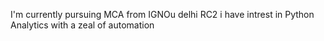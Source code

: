 I'm currently pursuing MCA from IGNOu delhi RC2 
i have intrest in Python Analytics
with a zeal of automation
